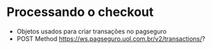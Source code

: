 # Processando o checkout

- Objetos usados para criar transações no pagseguro
- POST Method https://ws.pagseguro.uol.com.br/v2/transactions/?

